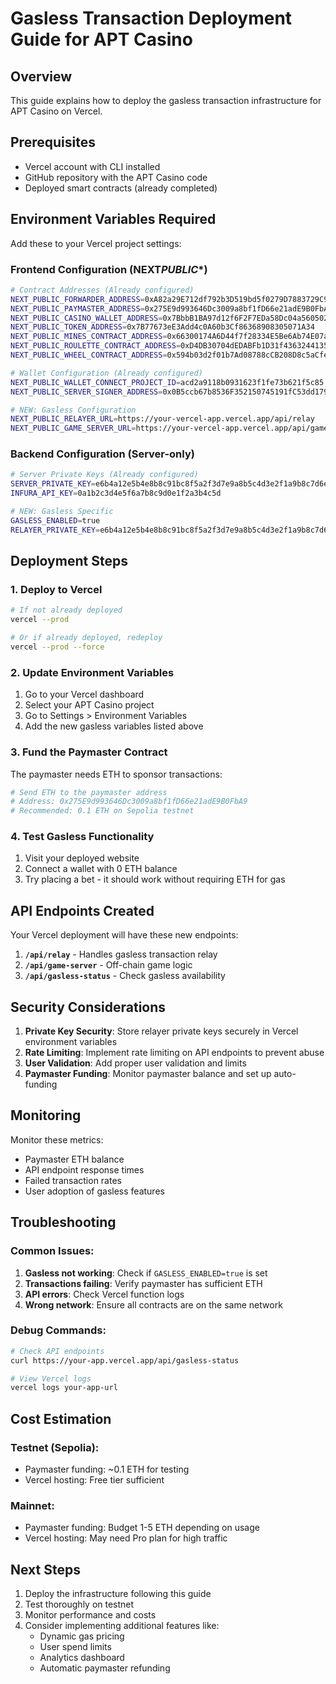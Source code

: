 # Gasless Transaction Deployment Guide for APT Casino

## Overview

This guide explains how to deploy the gasless transaction infrastructure for APT Casino on Vercel.

## Prerequisites

- Vercel account with CLI installed
- GitHub repository with the APT Casino code
- Deployed smart contracts (already completed)

## Environment Variables Required

Add these to your Vercel project settings:

### Frontend Configuration (NEXT*PUBLIC*\*)

```bash
# Contract Addresses (Already configured)
NEXT_PUBLIC_FORWARDER_ADDRESS=0xA82a29E712df792b3D519bd5f0279D7883729C9c
NEXT_PUBLIC_PAYMASTER_ADDRESS=0x275E9d993646Dc3009a8bf1fD66e21adE9B0FbA9
NEXT_PUBLIC_CASINO_WALLET_ADDRESS=0x7BbbB1BA97d12f6F2F7EDa58Dc04a560502171ED
NEXT_PUBLIC_TOKEN_ADDRESS=0x7B77673eE3Add4c0A60b3Cf86368908305071A34
NEXT_PUBLIC_MINES_CONTRACT_ADDRESS=0x66300174A6D44f7f28334E5Be6Ab74E07a9b7D8c
NEXT_PUBLIC_ROULETTE_CONTRACT_ADDRESS=0xD4DB30704dEDABFb1D31f4363244135E34Ebc445
NEXT_PUBLIC_WHEEL_CONTRACT_ADDRESS=0x594b03d2f01b7Ad08788cCB208D8c5aCfe7cE5eF

# Wallet Configuration (Already configured)
NEXT_PUBLIC_WALLET_CONNECT_PROJECT_ID=acd2a9118b0931623f1fe73b621f5c85
NEXT_PUBLIC_SERVER_SIGNER_ADDRESS=0x0B5ccb67b8536F352150745191fC53dd17994F78

# NEW: Gasless Configuration
NEXT_PUBLIC_RELAYER_URL=https://your-vercel-app.vercel.app/api/relay
NEXT_PUBLIC_GAME_SERVER_URL=https://your-vercel-app.vercel.app/api/game-server
```

### Backend Configuration (Server-only)

```bash
# Server Private Keys (Already configured)
SERVER_PRIVATE_KEY=e6b4a12e5b4e8b8c91bc8f5a2f3d7e9a8b5c4d3e2f1a9b8c7d6e5f4a3b2c1d0e
INFURA_API_KEY=0a1b2c3d4e5f6a7b8c9d0e1f2a3b4c5d

# NEW: Gasless Specific
GASLESS_ENABLED=true
RELAYER_PRIVATE_KEY=e6b4a12e5b4e8b8c91bc8f5a2f3d7e9a8b5c4d3e2f1a9b8c7d6e5f4a3b2c1d0e
```

## Deployment Steps

### 1. Deploy to Vercel

```bash
# If not already deployed
vercel --prod

# Or if already deployed, redeploy
vercel --prod --force
```

### 2. Update Environment Variables

1. Go to your Vercel dashboard
2. Select your APT Casino project
3. Go to Settings > Environment Variables
4. Add the new gasless variables listed above

### 3. Fund the Paymaster Contract

The paymaster needs ETH to sponsor transactions:

```bash
# Send ETH to the paymaster address
# Address: 0x275E9d993646Dc3009a8bf1fD66e21adE9B0FbA9
# Recommended: 0.1 ETH on Sepolia testnet
```

### 4. Test Gasless Functionality

1. Visit your deployed website
2. Connect a wallet with 0 ETH balance
3. Try placing a bet - it should work without requiring ETH for gas

## API Endpoints Created

Your Vercel deployment will have these new endpoints:

1. **`/api/relay`** - Handles gasless transaction relay
2. **`/api/game-server`** - Off-chain game logic
3. **`/api/gasless-status`** - Check gasless availability

## Security Considerations

1. **Private Key Security**: Store relayer private keys securely in Vercel environment variables
2. **Rate Limiting**: Implement rate limiting on API endpoints to prevent abuse
3. **User Validation**: Add proper user validation and limits
4. **Paymaster Funding**: Monitor paymaster balance and set up auto-funding

## Monitoring

Monitor these metrics:

- Paymaster ETH balance
- API endpoint response times
- Failed transaction rates
- User adoption of gasless features

## Troubleshooting

### Common Issues:

1. **Gasless not working**: Check if `GASLESS_ENABLED=true` is set
2. **Transactions failing**: Verify paymaster has sufficient ETH
3. **API errors**: Check Vercel function logs
4. **Wrong network**: Ensure all contracts are on the same network

### Debug Commands:

```bash
# Check API endpoints
curl https://your-app.vercel.app/api/gasless-status

# View Vercel logs
vercel logs your-app-url
```

## Cost Estimation

### Testnet (Sepolia):

- Paymaster funding: ~0.1 ETH for testing
- Vercel hosting: Free tier sufficient

### Mainnet:

- Paymaster funding: Budget 1-5 ETH depending on usage
- Vercel hosting: May need Pro plan for high traffic

## Next Steps

1. Deploy the infrastructure following this guide
2. Test thoroughly on testnet
3. Monitor performance and costs
4. Consider implementing additional features like:
   - Dynamic gas pricing
   - User spend limits
   - Analytics dashboard
   - Automatic paymaster refunding
